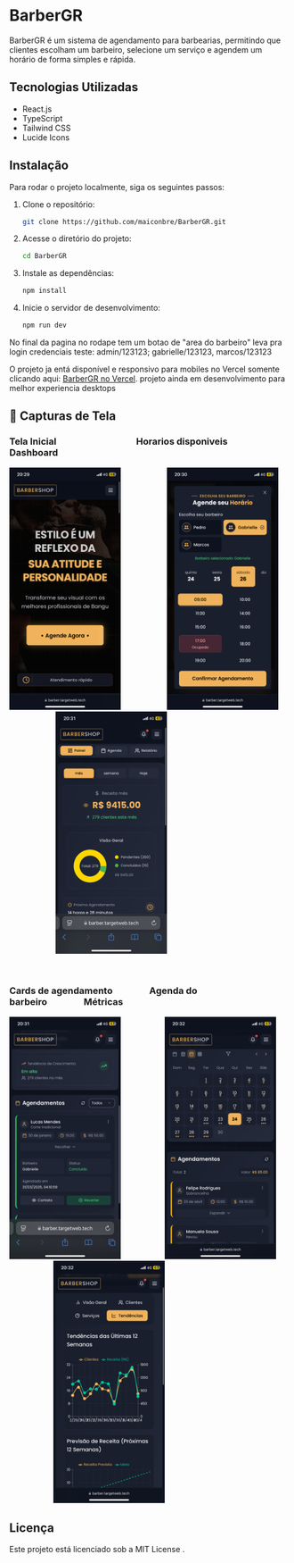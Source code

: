 # BarberGR

BarberGR é um sistema de agendamento para barbearias, permitindo que clientes escolham um barbeiro, selecione um serviço e agendem um horário de forma simples e rápida.

## Tecnologias Utilizadas

- React.js
- TypeScript
- Tailwind CSS
- Lucide Icons

## Instalação

Para rodar o projeto localmente, siga os seguintes passos:

1. Clone o repositório:
   ```sh
   git clone https://github.com/maiconbre/BarberGR.git
   ```
2. Acesse o diretório do projeto:
   ```sh
   cd BarberGR
   ```
3. Instale as dependências:
   ```sh
   npm install
   ```
4. Inicie o servidor de desenvolvimento:
   ```sh
   npm run dev
   ```

No final da pagina no rodape tem um
botao de "area do barbeiro" leva pra login 
credenciais teste: admin/123123; gabrielle/123123, marcos/123123

O projeto ja entá disponível e responsivo para mobiles no Vercel somente clicando aqui: [BarberGR no Vercel](https://barber.targetweb.tech/).
projeto ainda em desenvolvimento para melhor experiencia desktops

## 📸 Capturas de Tela

### Tela Inicial                                      Horarios disponiveis                   Dashboard                               
<img src="./Img1.PNG" alt="Tela Inicial" width="200px" />                     <img src="./Img2.PNG" alt="Horarios disponiveis" width="200px" />                     <img src="./Img3.PNG" alt="Dashboard" width="200px" />

 

   


### Cards de agendamento                 Agenda do barbeiro                 Métricas
<img src="./Img4.PNG" alt="agendamento" width="200px" />                    <img src="./Img5.PNG" alt="Agenda" width="200px" />                    <img src="./Img6.PNG" alt="Metricas" width="200px" />



## Licença

Este projeto está licenciado sob a MIT License .

